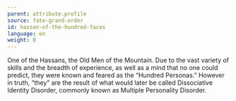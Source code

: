 ```yaml
---
parent: attribute.profile
source: fate-grand-order
id: hassan-of-the-hundred-faces
language: en
weight: 0
---
```


One of the Hassans, the Old Men of the Mountain. Due to the vast variety of skills and the breadth of experience, as well as a mind that no one could predict, they were known and feared as the “Hundred Personas.” However in truth, “they” are the result of what would later be called Dissociative Identity Disorder, commonly known as Multiple Personality Disorder.
